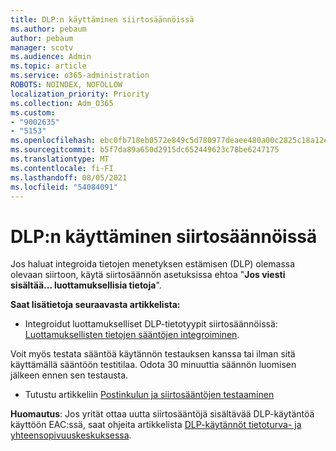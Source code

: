 ```yaml
---
title: DLP:n käyttäminen siirtosäännöissä
ms.author: pebaum
author: pebaum
manager: scotv
ms.audience: Admin
ms.topic: article
ms.service: o365-administration
ROBOTS: NOINDEX, NOFOLLOW
localization_priority: Priority
ms.collection: Adm_O365
ms.custom:
- "9002635"
- "5153"
ms.openlocfilehash: ebc0fb718eb0572e849c5d780977deaee480a00c2825c18a12e4d2212342f17a
ms.sourcegitcommit: b5f7da89a650d2915dc652449623c78be6247175
ms.translationtype: MT
ms.contentlocale: fi-FI
ms.lasthandoff: 08/05/2021
ms.locfileid: "54084091"
---
```

# <a name="using-dlp-in-transport-rules"></a>DLP:n käyttäminen siirtosäännöissä

Jos haluat integroida tietojen menetyksen estämisen (DLP) olemassa olevaan siirtoon, käytä siirtosäännön asetuksissa ehtoa "**Jos viesti sisältää... luottamuksellisia tietoja**".

**Saat lisätietoja seuraavasta artikkelista:**

- Integroidut luottamukselliset DLP-tietotyypit siirtosäännöissä: [Luottamuksellisten tietojen sääntöjen integroiminen](https://docs.microsoft.com/exchange/security-and-compliance/data-loss-prevention/integrate-sensitive-information-rules).

Voit myös testata sääntöä käytännön testauksen kanssa tai ilman sitä käyttämällä sääntöön testitilaa.  Odota 30 minuuttia säännön luomisen jälkeen ennen sen testausta.

- Tutustu artikkeliin [Postinkulun ja siirtosääntöjen testaaminen](https://docs.microsoft.com/exchange/security-and-compliance/mail-flow-rules/test-mail-flow-rules)

**Huomautus**: Jos yrität ottaa uutta siirtosääntöjä sisältävää DLP-käytäntöä käyttöön EAC:ssä, saat ohjeita artikkelista [DLP-käytännöt tietoturva- ja yhteensopivuuskeskuksessa](https://docs.microsoft.com/microsoft-365/compliance/data-loss-prevention-policies?view=o365-worldwide).
